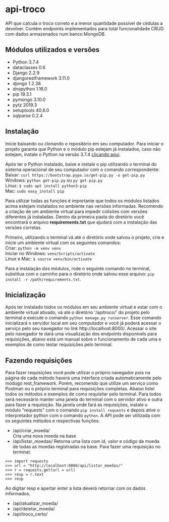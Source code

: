 # api-troco
API que calcula o troco correto e a menor quantidade possível de cédulas a devolver. Contém endpoints implementados para total funcionalidade CRUD com dados armazenados num banco MongoDB.

## Módulos utilizados e versões
- Python 3.7.4
- dataclasses 0.6
- Django 2.2.9
- djangorestframework 3.11.0
- djongo 1.2.38
- dnspython 1.16.0
- pip 19.3.1
- pymongo 3.10.0
- pytz 2019.3
- setuptools 40.8.0
- sqlparse 0.2.4

## Instalação
Inicie baixando ou clonando o repositório em seu computador. Para iniciar o projeto garanta que Python e o módulo pip estejam já instalados, caso não estejam, instale o Python na versão 3.7.4 [clicando aqui](https://www.python.org/downloads/release/python-374/).

Após ter o Python instalado, baixe e instale o pip utilizando o terminal do sistema operacional de seu computador com o comando correspondente:  
Baixar: `curl https://bootstrap.pypa.io/get-pip.py -o get-pip.py`  
Windows: `python get-pip.py` ou `py get-pip.py`  
Linux: `$ sudo apt install python3-pip`  
Mac: `sudo easy_install pip`  

Para utilizar todas as funções é importante que todos os módulos listados acima estejam instalados no ambiente nas versões informadas. Recomendo a criação de um ambiente virtual para impedir colisões com versões diferentes já instaladas. Dentro da primeira pasta do diretório você encontrará o arquivo **requirements.txt** que ajudará com a instalação das versões corretas. 

Primeiro, utilizando o terminal vá até o diretório onde salvou o projeto, crie e inicie um ambiente virtual com os seguintes comandos:  
Criar: `python -m venv venv`  
Iniciar no Windows: `venv/Scripts/activate`  
Linux e Mac: `$ source venv/bin/activate`  

Para a instalação dos módulos, rode o seguinte comando no terminal, substitua com o caminho para o diretório onde salvou esse arquivo:
`pip install -r /path/requirements.txt`.

## Inicialização
Após ter instalado todos os módulos em seu ambiente virtual e estar com o ambiente virtual ativado, vá até o diretório '/apitroco/' do projeto pelo terminal e execute o comando `python manage.py runserver`. Esse comando inicializará o servidor local em seu computador e você já poderá acessar o serviço pelo seu navegador no link http://localhost:8000/. Acessar o site pelo navegador te dará uma visualização dos endpoints disponívels para requisições, abaixo está um manual sobre o funcionamento de cada uma e exemplos de como testar requisições pelo terminal.

## Fazendo requisições
Para fazer requisições você pode utilizar o próprio navegador pois na página de cada método haverá uma interface criada automaticamente pelo módugo rest_framework. Porém, recomendo que utilize um serviço como Postman ou o próprio terminal para requisições completas. Abaixo listei todos os métodos e exemplos de como requisitar pelo terminal. Para todos será necessário manter uma janela do terminal com o servidor ativo e outra para fazer a requisição. Na janela onde fará as requisições, instale o módulo "requests" com o comando `pip install requests` e depois ative o interpretador python com o comando `python`. A API pode ser utilizada com os seguintes métodos e respectivas funções:

- /api/criar_moeda/  
Cria uma nova moeda na base
- /api/listar_moedas/
Retorna uma lista com id, valor e código da moeda de todas as moedas registradas na base. Para fazer uma requisição no terminal:
```
>>> import requests
>>> url = "http://localhost:8000/api/listar_moedas/"
>>> r = requests.get(url = url)
>>> resp = r.text
>>> resp
```
Ao digitar resp e apertar enter a lista deverá retornar com os dados informados.

- /api/atualizar_moeda/
- /api/deletar_moeda/
- /api/troco_certo/
